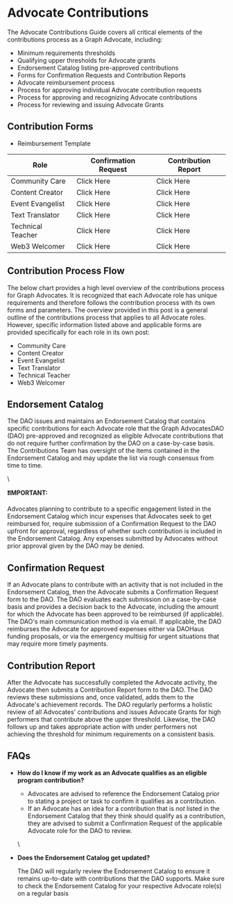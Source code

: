 # Advocate Contributions

The Advocate Contributions Guide covers all critical elements of the contributions process as a Graph Advocate, including:

* Minimum requirements thresholds
* Qualifying upper thresholds for Advocate grants
* Endorsement Catalog listing pre-approved contributions
* Forms for Confirmation Requests and Contribution Reports
* Advocate reimbursement process
* Process for approving individual Advocate contribution requests
* Process for approving and recognizing Advocate contributions
* Process for reviewing and issuing Advocate Grants



## **Contribution Forms**

* Reimbursement Template

| **Role**          | **Confirmation Request** | **Contribution Report** |
| ----------------- | ------------------------ | ----------------------- |
| Community Care    | Click Here               | Click Here              |
| Content Creator   | Click Here               | Click Here              |
| Event Evangelist  | Click Here               | Click Here              |
| Text Translator   | Click Here               | Click Here              |
| Technical Teacher | Click Here               | Click Here              |
| Web3 Welcomer     | Click Here               | Click Here              |



## **Contribution Process Flow**

The below chart provides a high level overview of the contributions process for Graph Advocates. It is recognized that each Advocate role has unique requirements and therefore follows the contribution process with its own forms and parameters. The overview provided in this post is a general outline of the contributions process that applies to all Advocate roles. However, specific information listed above and applicable forms are provided specifically for each role in its own post:

* Community Care
* Content Creator
* Event Evangelist
* Text Translator
* Technical Teacher
* Web3 Welcomer



## **Endorsement Catalog**

The DAO issues and maintains an Endorsement Catalog that contains specific contributions for each Advocate role that the Graph AdvocatesDAO (DAO) pre-approved and recognized as eligible Advocate contributions that do not require further confirmation by the DAO on a case-by-case basis. The Contributions Team has oversight of the items contained in the Endorsement Catalog and may update the list via rough consensus from time to time.

\


**❗️IMPORTANT:**

Advocates planning to contribute to a specific engagement listed in the Endorsement Catalog which incur expenses that Advocates seek to get reimbursed for, require submission of a Confirmation Request to the DAO upfront for approval, regardless of whether such contribution is included in the Endorsement Catalog. Any expenses submitted by Advocates without prior approval given by the DAO may be denied.



## **Confirmation Request**

If an Advocate plans to contribute with an activity that is not included in the Endorsement Catalog, then the Advocate submits a Confirmation Request form to the DAO. The DAO evaluates each submission on a case-by-case basis and provides a decision back to the Advocate, including the amount for which the Advocate has been approved to be reimbursed (if applicable). The DAO's main communication method is via email. If applicable, the DAO reimburses the Advocate for approved expenses either via DAOHaus funding proposals, or via the emergency multisig for urgent situations that may require more timely payments.



## **Contribution Report**

After the Advocate has successfully completed the Advocate activity, the Advocate then submits a Contribution Report form to the DAO. The DAO reviews these submissions and, once validated, adds them to the Advocate's achievement records. The DAO regularly performs a holistic review of all Advocates' contributions and issues Advocate Grants for high performers that contribute above the upper threshold. Likewise, the DAO follows up and takes appropriate action with under performers not achieving the threshold for minimum requirements on a consistent basis.



## **FAQs**

*   **How do I know if my work as an Advocate qualifies as an eligible program contribution?**

    * Advocates are advised to reference the Endorsement Catalog prior to stating a project or task to confirm it qualifies as a contribution.
    * If an Advocate has an idea for a contribution that is _not_ listed in the Endorsement Catalog that they think should qualify as a contribution, they are advised to submit a Confirmation Request of the applicable Advocate role for the DAO to review.

    \

*   **Does the Endorsement Catalog get updated?**

    The DAO will regularly review the Endorsement Catalog to ensure it remains up-to-date with contributions that the DAO supports. Make sure to check the Endorsement Catalog for your respective Advocate role(s) on a regular basis
